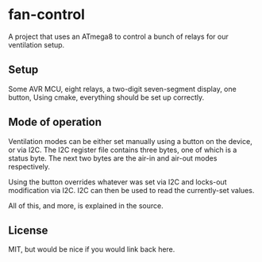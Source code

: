 # fan-control

A project that uses an ATmega8 to control a bunch of relays for our ventilation setup.

## Setup

Some AVR MCU, eight relays, a two-digit seven-segment display, one button, 
Using cmake, everything should be set up correctly.

## Mode of operation

Ventilation modes can be either set manually using a button on the device, or via I2C.
The I2C register file contains three bytes, one of which is a status byte.
The next two bytes are the air-in and air-out modes respectively.

Using the button overrides whatever was set via I2C and locks-out modification via I2C.
I2C can then be used to read the currently-set values.

All of this, and more, is explained in the source.

## License

MIT, but would be nice if you would link back here.
